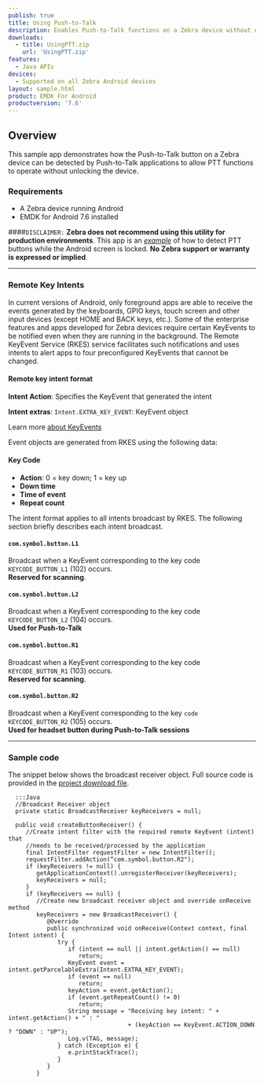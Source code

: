 ```yaml
---
publish: true
title: Using Push-to-Talk
description: Enables Push-to-Talk functions on a Zebra device without unlocking it  
downloads:
  - title: UsingPTT.zip
    url: 'UsingPTT.zip'
features:
  - Java APIs
devices:
  - Supported on all Zebra Android devices
layout: sample.html
product: EMDK For Android
productversion: '7.6'
---
```


## Overview
This sample app demonstrates how the Push-to-Talk button on a Zebra device can be detected by Push-to-Talk applications to allow PTT functions to operate without unlocking the device. 

### Requirements
* A Zebra device running Android
* EMDK for Android 7.6 installed

####`DISCLAIMER:`
**Zebra does not recommend using this utility for production environments**. This app is an *<u>example</u>* of how to detect PTT buttons while the Android screen is locked. **No Zebra support or warranty is expressed or implied**.  

-----

### Remote Key Intents
In current versions of Android, only foreground apps are able to receive the events generated by the keyboards, GPIO keys, touch screen and other input devices (except HOME and BACK keys, etc.). Some of the enterprise features and apps developed for Zebra devices require certain KeyEvents to be notified even when they are running in the background. The Remote KeyEvent Service (RKES) service  facilitates such notifications and uses intents to alert apps to four preconfigured KeyEvents that cannot be changed.

#### Remote key intent format

**Intent Action**: Specifies the KeyEvent that generated the intent

**Intent extras**:
`Intent.EXTRA_KEY_EVENT`: KeyEvent object 

Learn more [about KeyEvents](https://developer.android.com/reference/android/view/KeyEvent)

Event objects are generated from RKES using the following data:

#### Key Code

* **Action**: 0 = key down; 1 = key up
* **Down time**
* **Time of event**
* **Repeat count**

The intent format applies to all intents broadcast by RKES. The following section briefly describes each intent broadcast. 

#### `com.symbol.button.L1`
Broadcast when a KeyEvent corresponding to the key code `KEYCODE_BUTTON_L1` (102) occurs.<br> 
**Reserved for scanning**.
<br>
#### `com.symbol.button.L2`
Broadcast when a KeyEvent corresponding to the key code `KEYCODE_BUTTON_L2` (104) occurs.<br>
**Used for Push-to-Talk**
<br>
#### `com.symbol.button.R1`
Broadcast when a KeyEvent corresponding to the key code `KEYCODE_BUTTON_R1` (103) occurs. <br> **Reserved for scanning**.
<br>
#### `com.symbol.button.R2`
Broadcast when a KeyEvent corresponding to the key `code KEYCODE_BUTTON_R2` (105) occurs.<br> 
**Used for headset button during Push-to-Talk sessions**
<br>

-----

### Sample code
The snippet below shows the broadcast receiver object. Full source code is provided in the [project download file](../usingptt). 

      :::Java
      //Broadcast Receiver object
      private static BroadcastReceiver keyReceivers = null;

      public void createButtonReceiver() {
         //Create intent filter with the required remote KeyEvent (intent) that
         //needs to be received/processed by the application
         final IntentFilter requestFilter = new IntentFilter();
         requestFilter.addAction(“com.symbol.button.R2");
         if (keyReceivers != null) {
            getApplicationContext().unregisterReceiver(keyReceivers);
            keyReceivers = null;
         }
         if (keyReceivers == null) {
            //Create new broadcast receiver object and override onReceive method
            keyReceivers = new BroadcastReceiver() {
               @Override
               public synchronized void onReceive(Context context, final Intent intent) {
                  try {
                     if (intent == null || intent.getAction() == null)
                        return;
                     KeyEvent event = intent.getParcelableExtra(Intent.EXTRA_KEY_EVENT);
                     if (event == null)
                        return;
                     keyAction = event.getAction();
                     if (event.getRepeatCount() != 0)
                        return;
                     String message = "Receiving key intent: " + intent.getAction() + " : "
                                      + (keyAction == KeyEvent.ACTION_DOWN ? "DOWN" : "UP");
                     Log.v(TAG, message);
                  } catch (Exception e) {
                     e.printStackTrace();
                  }
               }
            }
